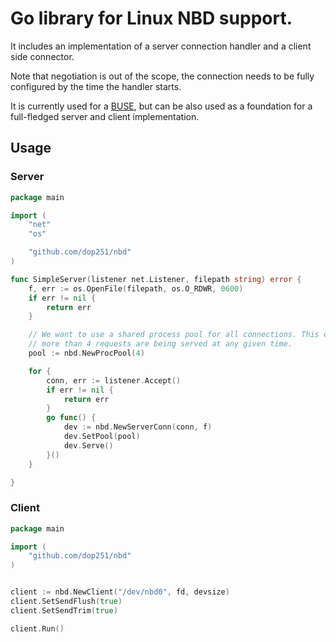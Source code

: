 # Go library for Linux NBD support.

It includes an implementation of a server connection handler and a client side connector.

Note that negotiation is out of the scope, the connection needs to be fully configured by the time
the handler starts.

It is currently used for a [BUSE](https://github.com/dop251/buse), but can be also used as a foundation for a
full-fledged server and client implementation.

## Usage

### Server

```go
package main

import (
    "net"
    "os"

    "github.com/dop251/nbd"
)

func SimpleServer(listener net.Listener, filepath string) error {
    f, err := os.OpenFile(filepath, os.O_RDWR, 0600)
    if err != nil {
        return err
    }

    // We want to use a shared process pool for all connections. This ensures no
    // more than 4 requests are being served at any given time.
    pool := nbd.NewProcPool(4)

    for {
        conn, err := listener.Accept()
        if err != nil {
            return err
        }
        go func() {
            dev := nbd.NewServerConn(conn, f)
            dev.SetPool(pool)
            dev.Serve()
        }()
    }

}
```

### Client

```go
package main

import (
    "github.com/dop251/nbd"
)


client := nbd.NewClient("/dev/nbd0", fd, devsize)
client.SetSendFlush(true)
client.SetSendTrim(true)

client.Run()
```
